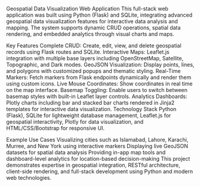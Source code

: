 Geospatial Data Visualization Web Application
This full-stack web application was built using Python (Flask) and SQLite, integrating advanced geospatial data visualization features for interactive data analysis and mapping. The system supports dynamic CRUD operations, spatial data rendering, and embedded analytics through visual charts and maps.

Key Features
Complete CRUD: Create, edit, view, and delete geospatial records using Flask routes and SQLite.
Interactive Maps: Leaflet.js integration with multiple base layers including OpenStreetMap, Satellite, Topographic, and Dark modes.
GeoJSON Visualization: Display points, lines, and polygons with customized popups and thematic styling.
Real-Time Markers: Fetch markers from Flask endpoints dynamically and render them using custom icons.
Live Mouse Coordinates: Show coordinates in real time on the map interface.
Basemap Toggling: Enable users to switch between basemap styles with built-in Leaflet layer controls.
Analytics Dashboards: Plotly charts including bar and stacked bar charts rendered in Jinja2 templates for interactive data visualization.
Technology Stack
Python (Flask), SQLite for lightweight database management, Leaflet.js for geospatial interactivity, Plotly for data visualization, and HTML/CSS/Bootstrap for responsive UI.

Example Use Cases
Visualizing cities such as Islamabad, Lahore, Karachi, Murree, and New York using interactive markers
Displaying live GeoJSON datasets for spatial data analysis
Providing in-app map tools and dashboard-level analytics for location-based decision-making
This project demonstrates expertise in geospatial integration, RESTful architecture, client-side rendering, and full-stack development using Python and modern web technologies.
